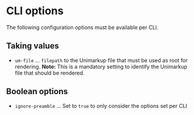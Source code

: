 # CLI options

The following configuration options must be available per CLI.

## Taking values

- `um-file` ... `filepath` to the Unimarkup file that must be used as root for rendering. **Note:** This is a mandatory setting to identify the Unimarkup file that should be rendered.

## Boolean options

- `ignore-preamble` ... Set to `true` to only consider the options set per CLI 
